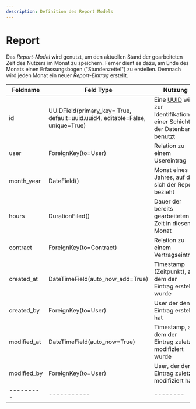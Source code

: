 ```yaml
---
description: Definition des Report Models
---
```


# Report


Das *Report-Model* wird genutzt, um den aktuellen Stand der gearbeiteten Zeit des Nutzers im Monat zu speichern.
Ferner dient es dazu, am Ende des Monats einen Erfassungsbogen ("Stundenzettel") zu erstellen. Demnach wird jeden Monat ein neuer
*Report-Eintrag* erstellt.


|Feldname | Feld Type | Nutzung|
|---------|-----------|--------|
| id      | UUIDField(primary_key= True, default=uuid.uuid4, editable=False, unique=True) | Eine [UUID](https://de.wikipedia.org/wiki/Universally_Unique_Identifier) wird zur Identifikation einer Schicht in der Datenbank benutzt|
| user    | ForeignKey(to=User) | Relation zu einem Usereintrag |
| month_year | DateField() | Monat eines Jahres, auf den sich der Report bezieht |
|hours    | DurationFiled() | Dauer der bereits gearbeiteten Zeit in diesem Monat |
| contract| ForeignKey(to=Contract) | Relation zu einem Vertragseintrag |
| created_at | DateTimeField(auto_now_add=True) | Timestamp (Zeitpunkt), an dem der Eintrag erstellt wurde   |
| created_by | ForeignKey(to=User) |  User der den Eintrag erstellt hat |
| modified_at | DateTimeField(auto_now=True) |  Timestamp, an dem der Eintrag zuletzt modifiziert wurde  |
| modified_by | ForeignKey(to=User) |  User, der den Eintrag zuletzt modifiziert hat  |
|---------|-----------|--------|
